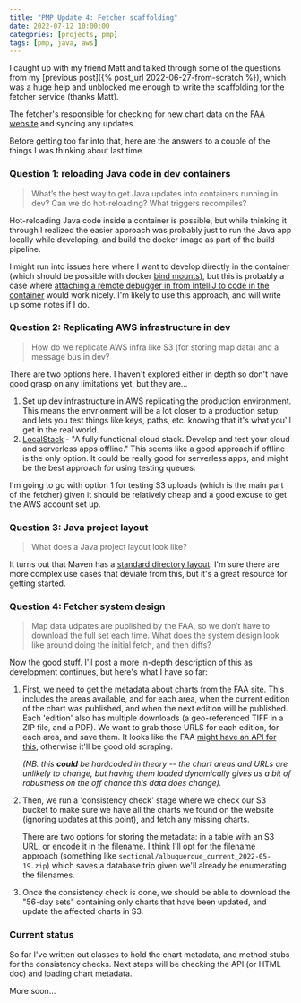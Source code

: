 ```yaml
---
title: "PMP Update 4: Fetcher scaffolding"
date: 2022-07-12 10:00:00
categories: [projects, pmp]
tags: [pmp, java, aws]
---
```


I caught up with my friend Matt and talked through some of the questions
from my [previous post]({% post_url 2022-06-27-from-scratch %}), which
was a huge help and unblocked me enough to write the scaffolding for the
fetcher service (thanks Matt).

The fetcher's responsible for checking for new chart data on the
[FAA website](https://www.faa.gov/air_traffic/flight_info/aeronav/digital_products/vfr/)
and syncing any updates.

Before getting too far into that, here are the answers to a couple of
the things I was thinking about last time.

### Question 1: reloading Java code in dev containers

> What’s the best way to get Java updates into containers running in dev? Can we do hot-reloading? What triggers recompiles?

Hot-reloading Java code inside a container is possible, but while thinking
it through I realized the easier approach was probably just to run the
Java app locally while developing, and build the docker image as part of
the build pipeline.

I might run into issues here where I want to develop directly in the container
(which should be possible with docker
[bind mounts](https://docs.docker.com/storage/bind-mounts/)), but this is
probably a case where [attaching a remote debugger in from IntelliJ to code
in the container](https://medium.com/swlh/remote-debugging-a-java-application-running-in-docker-container-with-intellij-idea-efe54cd77f02) would work nicely. I'm likely to use this approach,
and will write up some notes if I do.

### Question 2: Replicating AWS infrastructure in dev

> How do we replicate AWS infra like S3 (for storing map data) and a message bus in dev?

There are two options here. I haven't explored either in depth so don't have good
grasp on any limitations yet, but they are...

 1. Set up dev infrastructure in AWS replicating the production environment. This means
    the envrionment will be a lot closer to a production setup, and lets you test things
    like keys, paths, etc. knowing that it's what you'll get in the real world.
 2. [LocalStack](https://localstack.cloud/) - "A fully functional cloud stack. Develop
    and test your cloud and serverless apps offline." This seems like a good approach
    if offline is the only option. It could be really good for serverless apps, and
    might be the best approach for using testing queues.

I'm going to go with option 1 for testing S3 uploads (which is the main part of the
fetcher) given it should be relatively cheap and a good excuse to get the AWS
account set up.

### Question 3: Java project layout

> What does a Java project layout look like?

It turns out that Maven has a [standard directory layout](https://maven.apache.org/guides/introduction/introduction-to-the-standard-directory-layout.html). I'm sure there are more complex
use cases that deviate from this, but it's a great resource for getting
started.

### Question 4: Fetcher system design

> Map data udpates are published by the FAA, so we don’t have to download the full set each time. What does the system design look like around doing the initial fetch, and then diffs?

Now the good stuff. I'll post a more in-depth description of this as development
continues, but here's what I have so far:

 1. First, we need to get the metadata about charts from the FAA site. This includes
    the areas available, and for each area, when the current edition of the chart
    was published, and when the next edition will be published. Each 'edition' also
    has multiple downloads (a geo-referenced TIFF in a ZIP file, and a PDF). We want
    to grab those URLS for each edition, for each area, and save them. It looks like
    the FAA [might have an API for this](https://app.swaggerhub.com/apis/FAA/APRA/1.2.0),
    otherwise it'll be good old scraping.

    *(NB. this **could** be hardcoded in theory -- the chart areas and URLs are unlikely to change,
    but having them loaded dynamically gives us a bit of robustness on the off chance
    this data does change).*

 2. Then, we run a 'consistency check' stage where we check our S3 bucket to make
    sure we have all the charts we found on the website (ignoring updates at
    this point), and fetch any missing charts.

    There are two options for storing the metadata: in a table with an S3 URL, or encode it in the filename.
    I think I'll opt for the filename approach (something like `sectional/albuquerque_current_2022-05-19.zip`)
    which saves a database trip given we'll already be enumerating the filenames.

 3. Once the consistency check is done, we should be able to download the "56-day sets"
    containing only charts that have been updated, and update the affected charts
    in S3.

### Current status

So far I've written out classes to hold the chart metadata, and method stubs for
the consistency checks. Next steps will be checking the API (or HTML doc) and
loading chart metadata.

More soon...

